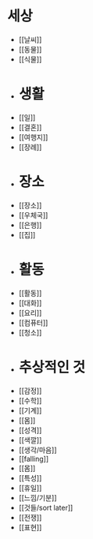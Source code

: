 # 세상
- [[날씨]]
- [[동물]]
- [[식물]]
- # 생활
- [[일]]
- [[결혼]]
- [[여행지]]
- [[장례]]
- # 장소
- [[장소]]
- [[우체국]]
- [[은행]]
- [[집]]
- # 활동
- [[활동]]
- [[대화]]
- [[요리]]
- [[컴퓨터]]
- [[청소]]
- # 추상적인 것
- [[감정]]
- [[수학]]
- [[기계]]
- [[몸]]
- [[성격]]
- [[색깔]]
- [[생각/마음]]
- [[falling]]
- [[몸]]
- [[특성]]
- [[휴일]]
- [[느낌/기분]]
- [[것들/sort later]]
- [[전쟁]]
- [[표현]]